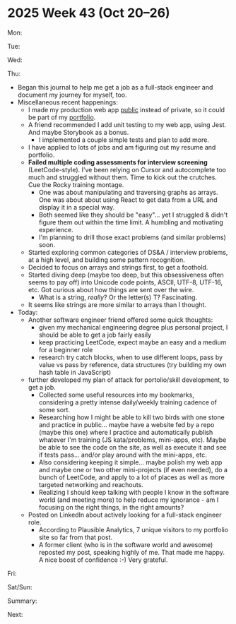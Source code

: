 # 2025 Week 43 (Oct 20–26)

Mon:

Tue:

Wed:

Thu:
- Began this journal to help me get a job as a full-stack engineer and document my journey for myself, too.
- Miscellaneous recent happenings:
  - I made my production web app [public](https://github.com/simpleamericanaccent/saa-app-web) instead of private, so it could be part of my [portfolio](https://williamrosenberg.com).
  - A friend recommended I add unit testing to my web app, using Jest. And maybe Storybook as a bonus.
    - I implemented a couple simple tests and plan to add more.
  - I have applied to lots of jobs and am figuring out my resume and portfolio.
  - **Failed multiple coding assessments for interview screening** (LeetCode-style). I've been relying on Cursor and autocomplete too much and struggled without them. Time to kick out the crutches. Cue the Rocky training montage.
    - One was about manipulating and traversing graphs as arrays. One was about about using React to get data from a URL and display it in a special way.
    - Both seemed like they should be "easy"... yet I struggled & didn't figure them out within the time limit. A humbling and motivating experience.
    - I'm planning to drill those exact problems (and similar problems) soon.
  - Started exploring common categories of DS&A / interview problems, at a high level, and building some pattern recognition.
  - Decided to focus on arrays and strings first, to get a foothold.
  - Started diving deep (maybe too deep, but this obsessiveness often seems to pay off) into Unicode code points, ASCII, UTF-8, UTF-16, etc. Got curious about how things are sent over the wire. 
    - What is a string, *really*? Or the letter(s) T? Fascinating.
  - It seems like strings are more similar to arrays than I thought.
- Today:
  - Another software engineer friend offered some quick thoughts:
    - given my mechanical engineering degree plus personal project, I should be able to get a job fairly easily
    - keep practicing LeetCode, expect maybe an easy and a medium for a beginner role
    - research try catch blocks, when to use different loops, pass by value vs pass by reference, data structures (try building my own hash table in JavaScript)
  - further developed my plan of attack for portolio/skill development, to get a job.
    - Collected some useful resources into my bookmarks, considering a pretty intense daily/weekly training cadence of some sort.
    - Researching how I might be able to kill two birds with one stone and practice in public... maybe have a website fed by a repo (maybe this one) where I practice and automatically publish whatever I'm training (JS kata/problems, mini-apps, etc). Maybe be able to see the code on the site, as well as execute it and see if tests pass... and/or play around with the mini-apps, etc.
    - Also considering keeping it simple... maybe polish my web app and maybe one or two other mini-projects (if even needed), do a bunch of LeetCode, and apply to a lot of places as well as more targeted networking and reachouts.
    - Realizing I should keep talking with people I know in the software world (and meeting more) to help reduce my ignorance - am I focusing on the right things, in the right amounts?
  - Posted on LinkedIn about actively looking for a full-stack engineer role.
    - According to Plausible Analytics, 7 unique visitors to my portfolio site so far from that post.
    - A former client (who is in the software world and awesome) reposted my post, speaking highly of me. That made me happy. A nice boost of confidence :-) Very grateful.

Fri:

Sat/Sun:

Summary:

Next:
